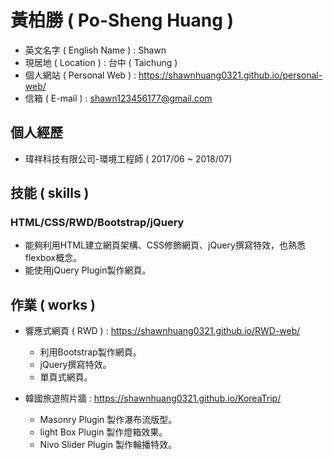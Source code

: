 # 黃柏勝 ( Po-Sheng Huang )
* 英文名字 ( English Name ) : Shawn
* 現居地 ( Location ) : 台中 ( Taichung )
* 個人網站 ( Personal Web ) : https://shawnhuang0321.github.io/personal-web/
* 信箱 ( E-mail ) : shawn123456177@gmail.com

## 個人經歷
* 瑋祥科技有限公司-環境工程師 ( 2017/06 ~ 2018/07)

## 技能 ( skills )
### HTML/CSS/RWD/Bootstrap/jQuery
* 能夠利用HTML建立網頁架構、CSS修飾網頁、jQuery撰寫特效，也熟悉flexbox概念。
* 能使用jQuery Plugin製作網頁。

## 作業 ( works )
* 響應式網頁 ( RWD ) : https://shawnhuang0321.github.io/RWD-web/

  * 利用Bootstrap製作網頁。
  * jQuery撰寫特效。
  * 單頁式網頁。

* 韓國旅遊照片牆 : https://shawnhuang0321.github.io/KoreaTrip/

  * Masonry Plugin 製作瀑布流版型。 
  * light Box Plugin 製作燈箱效果。 
  * Nivo Slider Plugin 製作輪播特效。
